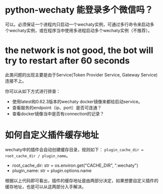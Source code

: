 # python-wechaty 能登录多个微信吗？

可以。必须保证一个进程内只启动一个wechaty实例，可通过多行命令来启动多个wechaty实例，或在程序当中使用多进程启动多个wechaty实例（不推荐）。


# the network is not good, the bot will try to restart  after 60 seconds

此类问题的出现主要是由于Service(Token Provider Service, Gateway Service)连接不上。

你可以从如下方式进行排查：
* 使用latest和0.62.3版本的wechaty docker镜像来都给启动service。
* 查看服务的endpoint（ip、port）是否可连通？
* 查看docker镜像当中是否有connection的记录？

# 如何自定义插件缓存地址

wechaty中的插件会自动创建缓存目录，规则如下： `plugin_cache_dir = root_cache_dir / plugin_name`。 

* root_cache_dir: str = os.environ.get("CACHE_DIR", ".wechaty")
* plugin_name: str = plugin.options.name

根据以上代码即可看出，插件的缓存地址是由两部分决定，如果想要自定义插件的缓存地址，也是可以从这两部分入手解决。

